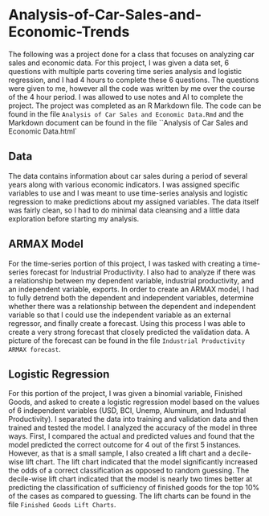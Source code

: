 # Analysis-of-Car-Sales-and-Economic-Trends
The following was a project done for a class that focuses on analyzing car sales and economic data. For this project, I was given a data set, 6 questions with multiple parts covering time series analysis and logistic regression, and I had 4 hours to complete these 6 questions. The questions were given to me, however all the code was written by me over the course of the 4 hour period. I was allowed to use notes and AI to complete the project. The project was completed as an R Markdown file. The code can be found in the file `Analysis of Car Sales and Economic Data.Rmd` and the Markdown document can be found in the file ``Analysis of Car Sales and Economic Data.html`

## Data 
The data contains information about car sales during a period of several years along with various economic indicators. I was assigned specific variables to use and I was meant to use time-series analysis and logistic regression to make predictions about my assigned variables. The data itself was fairly clean, so I had to do minimal data cleansing and a little data exploration before starting my analysis.

## ARMAX Model 
For the time-series portion of this project, I was tasked with creating a time-series forecast for Industrial Productivity. I also had to analyze if there was a relationship between my dependent variable, industrial productivity, and an independent variable, exports. In order to create an ARMAX model, I had to fully detrend both the dependent and independent variables, determine whether there was a relationship between the dependent and independent variable so that I could use the independent variable as an external regressor, and finally create a forecast. Using this process I was able to create a very strong forecast that closely predicted the validation data. A picture of the forecast can be found in the file `Industrial Productivity ARMAX forecast`. 

## Logistic Regression
For this portion of the project, I was given a binomial variable, Finished Goods, and asked to create a logistic regression model based on the values of 6 independent variables (USD, BCI, Unemp, Aluminum, and Industrial Productivity). I separated the data into training and validation data and then trained and tested the model. I analyzed the accuracy of the model in three ways. First, I compared the actual and predicted values and found that the model predicted the correct outcome for 4 out of the first 5 instances. However, as that is a small sample, I also created a lift chart and a decile-wise lift chart. The lift chart indicated that the model significantly increased the odds of a correct classification as opposed to random guessing. The decile-wise lift chart indicated that the model is nearly two times better at predicting the classification of sufficiency of finished goods for the top 10% of the cases as compared to guessing. The lift charts can be found in the file `Finished Goods Lift Charts`. 


